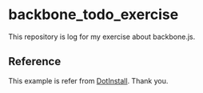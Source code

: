 # backbone_todo_exercise

This repository is log for my exercise about backbone.js.

## Reference

This example is refer from [DotInstall](https://dotinstall.com/lessons/basic_backbonejs). 
Thank you.